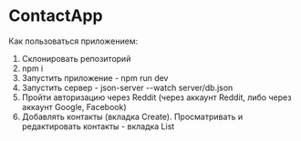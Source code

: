 # ContactApp
Как пользоваться приложением:
1. Склонировать репозиторий
2. npm i
3. Запустить приложение - npm run dev
4. Запустить сервер - json-server --watch server/db.json
5. Пройти авторизацию через Reddit (через аккаунт Reddit, либо через аккаунт Google, Facebook)
6. Добавлять контакты (вкладка Create). Просматривать и редактировать контакты - вкладка List
